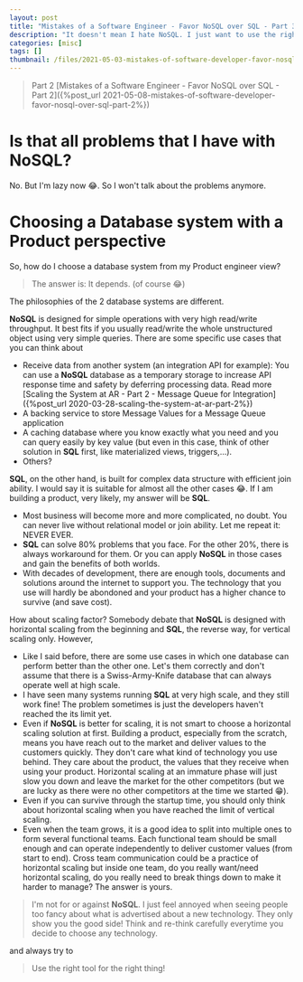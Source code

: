 ```yaml
---
layout: post
title: "Mistakes of a Software Engineer - Favor NoSQL over SQL - Part 3"
description: "It doesn't mean I hate NoSQL. I just want to use the right tool for the right job..."
categories: [misc]
tags: []
thumbnail: /files/2021-05-03-mistakes-of-software-developer-favor-nosql-over-sql-part-1/sql-nosql.png
---
```


> Part 2 [Mistakes of a Software Engineer - Favor NoSQL over SQL - Part 2]({%post_url 2021-05-08-mistakes-of-software-developer-favor-nosql-over-sql-part-2%})

# Is that all problems that I have with NoSQL?

No. But I'm lazy now 😂. So I won't talk about the problems anymore.

# Choosing a Database system with a Product perspective

So, how do I choose a database system from my Product engineer view?

> The answer is: It depends. (of course 😂)

The philosophies of the 2 database systems are different.

**NoSQL** is designed for simple operations with very high read/write throughput. It best fits if you
usually read/write the whole unstructured object using very simple queries. There are some specific
use cases that you can think about
- Receive data from another system (an integration API for example): You can use a **NoSQL** database as
  a temporary storage to increase API response time and safety by deferring processing data.
  Read more
  [Scaling the System at AR - Part 2 - Message Queue for Integration]({%post_url 2020-03-28-scaling-the-system-at-ar-part-2%})
- A backing service to store Message Values for a Message Queue application
- A caching database where you know exactly what you need and you can query easily by key value
  (but even in this case, think of other solution in **SQL** first, like materialized views,
  triggers,...).
- Others?

<!-- more -->

**SQL**, on the other hand, is built for complex data structure with efficient join ability. I would say
it is suitable for almost all the other cases 😂. If I am building a product, very likely,
my answer will be **SQL**.

- Most business will become more and more complicated, no doubt. You can never live without
  relational model or join ability. Let me repeat it: NEVER EVER.
- **SQL** can solve 80% problems that you face. For the other 20%, there is always workaround for them.
  Or you can apply **NoSQL** in those cases and gain the benefits of both worlds.
- With decades of development, there are enough tools, documents and solutions around the internet
  to support you. The technology that you use will hardly be abondoned and your product has a higher
  chance to survive (and save cost).

How about scaling factor? Somebody debate that **NoSQL** is designed with horizontal scaling from the beginning
and **SQL**, the reverse way, for vertical scaling only. However,

- Like I said before, there are some use cases in which one database can perform better than
  the other one. Let's them correctly and don't assume that there is a
  Swiss-Army-Knife database that can always operate well at high scale.
- I have seen many systems running **SQL** at very high scale, and they still work fine!
The problem sometimes is just the developers haven't reached the its limit yet.
- Even if **NoSQL** is better for scaling, it is not smart to choose a horizontal scaling solution at first.
Building a product, especially from the scratch, means you have reach out to the market and deliver
  values to the customers quickly. They don't care what kind of technology you use behind. They
  care about the product, the values that they receive when using your product. Horizontal scaling
  at an immature phase will just slow you down and leave the market for the other competitors
  (but we are lucky as there were no other competitors at the time we started 😁).
- Even if you can survive through the startup time, you should only think about horizontal scaling
when you have reached the limit of vertical scaling.
- Even when the team grows, it is a good idea to split into multiple ones to form several functional
  teams. Each functional team should be small enough and can operate independently to deliver customer
  values (from start to end). Cross team communication could be a practice of horizontal scaling
  but inside one team, do you really want/need horizontal scaling, do you really need to break
  things down to make it harder to manage? The answer is yours.

> I'm not for or against **NoSQL**. I just feel
> annoyed when seeing people too fancy about what is advertised about a new technology.
> They only show you the good side! Think and re-think carefully everytime you decide to choose any
> technology.

and always try to

> Use the right tool for the right thing!
